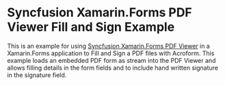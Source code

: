# Syncfusion Xamarin.Forms PDF Viewer Fill and Sign Example

This is an example for using [Syncfusion Xamarin.Forms PDF Viewer](https://www.syncfusion.com/xamarin-ui-controls/pdf-viewer?utm_medium=listing&utm_source=github_syncfusionexample&utm_campaign=xamarin-pdfviewer-github_syncfusionexample) in a Xamarin.Forms application to Fill and Sign a PDF files with Acroform. This example loads an embedded PDF form as stream into the PDF Viewer and allows filling details in the form fields and to include hand written signature in the signature field. 
